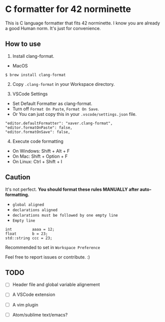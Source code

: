 # C formatter for 42 norminette

This is C language formatter that fits 42 norminette.
I know you are already a good Human norm.
It's just for convenience.

## How to use

1. Install clang-format.
- MacOS
```
$ brew install clang-format
```

2. Copy `.clang-format` in your Workspace directory.

3. VSCode Settings
- Set Default Formatter as clang-format.
- Turn off `Format On Paste`, `Format On Save`.
- Or You can just copy this in your `.vscode/settings.json` file.
```
"editor.defaultFormatter": "xaver.clang-format",
"editor.formatOnPaste": false,
"editor.formatOnSave": false,
```

4. Execute code formatting
- On Windows: Shift + Alt + F
- On Mac: Shift + Option + F
- On Linux: Ctrl + Shift + I

## Caution

It's not perfect.
**You should format these rules MANUALLY after auto-formatting.**
- `global aligned`
- `declarations aligned`
- `declarations must be followed by one empty line`
- `Empty line`
```
int         aaaa = 12;
float       b = 23;
std::string ccc = 23;
```


Recommended to set in `Workspace Preference`

Feel free to report issues or contribute. :)

## TODO

- [ ] Header file and global variable alignement

- [ ] A VSCode extension
- [ ] A vim  plugin
- [ ] Atom/sublime text/emacs?
